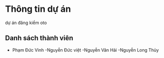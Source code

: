 # Thông tin dự án
 dự án đăng kiểm oto

## Danh sách thành viên
- Phạm Đức Vinh
-Nguyễn Đức việt
-Nguyễn Văn Hải
-Nguyễn Long Thủy
